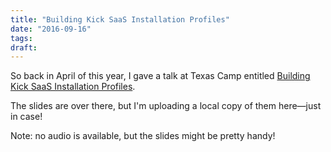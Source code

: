 ```yaml
---
title: "Building Kick SaaS Installation Profiles"
date: "2016-09-16"
tags:
draft: 
---
```


So back in April of this year, I gave a talk at Texas Camp entitled [Building Kick SaaS Installation Profiles](https://www.texascamp.org/sessions/building-kick-saas-installation-profiles).

The slides are over there, but I'm uploading a local copy of them here—just in case!

Note: no audio is available, but the slides might be pretty handy!
